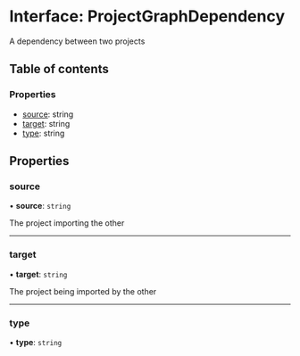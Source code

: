 # Interface: ProjectGraphDependency

A dependency between two projects

## Table of contents

### Properties

- [source](/reference/core-api/devkit/documents/ProjectGraphDependency#source): string
- [target](/reference/core-api/devkit/documents/ProjectGraphDependency#target): string
- [type](/reference/core-api/devkit/documents/ProjectGraphDependency#type): string

## Properties

### source

• **source**: `string`

The project importing the other

---

### target

• **target**: `string`

The project being imported by the other

---

### type

• **type**: `string`
